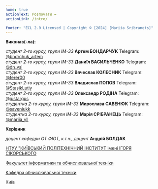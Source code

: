 ```yaml
---
home: true
actionText: Розпочати →
actionLink: /intro/

footer: "ECL 2.0 Licensed | Copyright © [2024] [Mariia Sribranets]"
---
```



**Виконав(-ла):** 

*студент 2-го курсу, групи ІМ-33* **Артем БОНДАРЧУК** Telegram: [@bndrchuk_artem](https://t.me/bndrchuk_artem)\
*студент 2-го курсу, групи ІМ-33* **Даниїл ВАСИЛЬЧЕНКО** Telegram: [@dn_vsl](https://t.me/dn_vsl)\
*студент 2-го курсу, групи ІМ-33* **Вячеслав КОЛЕСНИК** Telegram: [@ferer00](https://t.me/ferer00)\
*студент 2-го курсу, групи ІМ-33* **Владислав ПОПОВ** Telegram: [@StasikLutiy](https://t.me/StasikLutiy)\
*студент 2-го курсу, групи ІМ-33* **Олександр РОДІНА** Telegram: [@justargus](https://t.me/justargus)\
*студентка 2-го курсу, групи ІМ-33* **Мирослава САВЕНЮК** Telegram: [@saveniukk](https://t.me/saveniukk)\
*студентка 2-го курсу, групи ІМ-33* **Марія СРІБРАНЕЦЬ** Telegram: [@mariia_yll](https://t.me/mariia_yll)


**Керівник**

*доцент кафедри ОТ ФІОТ, к.т.н., доцент* **Андрій БОЛДАК** 

[НТУУ "КИЇВСЬКИЙ ПОЛІТЕХНІЧНИЙ ІНСТИТУТ імені ІГОРЯ СІКОРСЬКОГО](https://kpi.ua/)

[Факультет інформатики та обчислювальної техніки](https://fiot.kpi.ua/)

[Кафедра обчислювальної техніки](https://comsys.kpi.ua/)

Київ
